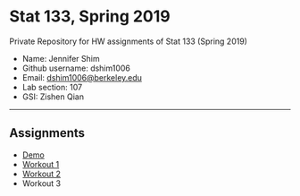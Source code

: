 # Stat 133, Spring 2019

Private Repository for HW assignments of Stat 133 (Spring 2019)
- Name: Jennifer Shim
- Github username: dshim1006
- Email: dshim1006@berkeley.edu
- Lab section: 107
- GSI: Zishen Qian	


-----

## Assignments

- [Demo](demo)
- [Workout 1](workout01)
- [Workout 2](workout02)
- Workout 3
